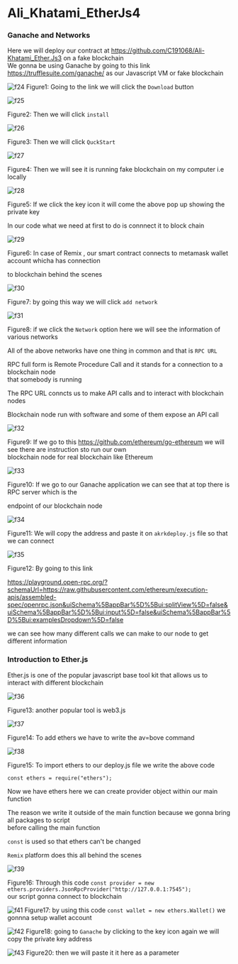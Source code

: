 # Ali_Khatami_EtherJs4

### Ganache and Networks

Here we will deploy our contract at https://github.com/C191068/Ali-Khatami_Ether.Js3  on a fake blockchain <br>
We gonna be using Ganache by going to this link https://trufflesuite.com/ganache/ as our Javascript VM or fake blockchain <br>

![f24](https://github.com/C191068/Ali_Khatami_EtherJs4/assets/89090776/0e999b9c-1cc5-4393-8a7c-fb1440b96758)
Figure1: Going to the link we will click the ```Download``` button <br>

![f25](https://github.com/C191068/Ali_Khatami_EtherJs4/assets/89090776/cbbac0ff-b514-40f1-af0b-215cffef1daa)

Figure2: Then we will click ```install``` <br>

![f26](https://github.com/C191068/Ali_Khatami_EtherJs4/assets/89090776/d68d3824-f3bc-45a4-94f8-13099a6c90d4)

Figure3: Then we will click ```QuckStart``` <br>

![f27](https://github.com/C191068/Ali_Khatami_EtherJs4/assets/89090776/922ba5d7-95fc-49e5-8b0a-77b9f529ceef)

Figure4: Then we will see it is running fake blockchain on my computer i.e locally <br>

![f28](https://github.com/C191068/Ali_Khatami_EtherJs4/assets/89090776/91859fee-5059-4078-9fd5-6147247252a3)

Figure5: If we click the key icon it will come the above pop up showing the private key <br>

In our code what we need at first to do is connnect it to block chain <br>

![f29](https://github.com/C191068/Ali_Khatami_EtherJs4/assets/89090776/4f8a4062-bdd7-4a03-bbe9-efe043ddf8fc)

Figure6: In case of Remix , our smart contract connects to metamask wallet account whicha has connection <br>

to blockchain behind the scenes <br>

![f30](https://github.com/C191068/Ali_Khatami_EtherJs4/assets/89090776/8110cd63-339a-45c6-9fa2-f1d48bc5a2bd)

Figure7: by going this way we will click ```add network``` <br>

![f31](https://github.com/C191068/Ali_Khatami_EtherJs4/assets/89090776/0d5cd92e-c3a2-42fd-9986-cbd319c8232a)

Figure8: if we click the ```Network``` option here we will see the information of various networks <br>

All of the above networks have one thing in common and that is ```RPC URL``` <br>

RPC full form is Remote Procedure Call and it stands for a connection to a blockchain node <br>
that somebody is running <br>

The RPC URL conncts us to make API calls and to interact with blockchain nodes <br>

Blockchain node run with software and some of them expose an API call <br>



![f32](https://github.com/C191068/Ali_Khatami_EtherJs4/assets/89090776/79463fc4-548e-477c-8761-bb113434eaa2)


Figure9: If we go to this https://github.com/ethereum/go-ethereum we will see there are instruction sto run our own<br>
blockchain node for real blockchain like Ethereum <br>

![f33](https://github.com/C191068/Ali_Khatami_EtherJs4/assets/89090776/0548e6ef-3e0b-4084-8955-50b7b43f9f8f)

Figure10: If we go to our Ganache application we can see that at top there is RPC server which is the <br>

endpoint of our blockchain node <br>


![f34](https://github.com/C191068/Ali_Khatami_EtherJs4/assets/89090776/ba94d236-b6c5-42a2-a6aa-cbd65ae4699f)

Figure11: We will copy the address and paste it on ```akrkdeploy.js``` file so that we can connect  <br>



![f35](https://github.com/C191068/Ali_Khatami_EtherJs4/assets/89090776/a748c902-bb5d-41ee-b005-fdbbb0c51a80)


Figure12: By going to this link 

https://playground.open-rpc.org/?schemaUrl=https://raw.githubusercontent.com/ethereum/execution-apis/assembled-spec/openrpc.json&uiSchema%5BappBar%5D%5Bui:splitView%5D=false&uiSchema%5BappBar%5D%5Bui:input%5D=false&uiSchema%5BappBar%5D%5Bui:examplesDropdown%5D=false

we can see how many different calls we can make to our node to get different information <br>

### Introduction to Ether.js 

Ether.js is one of the popular javascript base tool kit that allows us to interact with different blockchain <br>

![f36](https://github.com/C191068/Ali_Khatami_EtherJs4/assets/89090776/7acef845-5ac8-4517-8c62-ba6c123ccb24)

Figure13: another popular tool is web3.js <br>

![f37](https://github.com/C191068/Ali_Khatami_EtherJs4/assets/89090776/3ddc536b-53c8-4d3b-95a1-d5e2c739073e)

Figure14: To add ethers we have to write the av=bove command <br>


![f38](https://github.com/C191068/Ali_Khatami_EtherJs4/assets/89090776/3cb43158-d7f2-45a1-84da-2496aedbd8c9)

Figure15: To import ethers to our deploy.js file we write the above code <br>

```
const ethers = require("ethers");

```

Now we have ethers here we can create provider object within our main function <br>

The reason we write it outside of the main function because we gonna bring all packages to script <br>
before calling the main function <br>

```const``` is used so that ethers can't be changed <br>

```Remix``` platform does this all behind the scenes <br>

![f39](https://github.com/C191068/Ali_Khatami_EtherJs4/assets/89090776/b79c4e4f-4f2e-4d96-9bba-c390fc940a06)

Figure16: Through this code ```const provider = new ethers.providers.JsonRpcProvider("http://127.0.0.1:7545");``` <br>
our script gonna connect to blockchain <br>

![f41](https://github.com/C191068/Ali_Khatami_EtherJs4/assets/89090776/6fb45823-567c-4bd6-a1b9-d54d2ffaa620)
Figure17: by using this code ```const wallet = new ethers.Wallet()``` we gonnna setup wallet account <br>

![f42](https://github.com/C191068/Ali_Khatami_EtherJs4/assets/89090776/95d2e256-b70f-4c09-afcd-76109ccd5246)
Figure18: going to ```Ganache``` by clicking to the key icon again we will copy the private key address <br>

![f43](https://github.com/C191068/Ali_Khatami_EtherJs4/assets/89090776/4bf65b59-ee4a-4969-9455-04a456c9df25)
Figure20: then we will paste it it here as a parameter <br>







